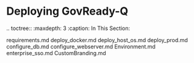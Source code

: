 Deploying GovReady-Q
====================

.. toctree::
   :maxdepth: 3
   :caption: In This Section:

   requirements.md
   deploy_docker.md
   deploy_host_os.md
   deploy_prod.md
   configure_db.md
   configure_webserver.md
   Environment.md
   enterprise_sso.md
   CustomBranding.md
